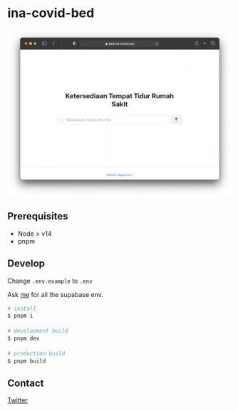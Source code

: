 # ina-covid-bed

[![website preview](/public/readme.png)](https://bed.ina-covid.com)

## Prerequisites

- Node > v14
- pnpm

## Develop

Change `.env.example` to `.env`

Ask [me](https://twitter.com/agalliosamai) for all the supabase env.

```bash
# install
$ pnpm i

# development build
$ pnpm dev

# production build
$ pnpm build
```

## Contact

[Twitter](https://twitter.com/agalliosamai)
